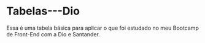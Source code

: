 # Tabelas---Dio
Essa é uma tabela básica para aplicar o que foi estudado no meu Bootcamp de Front-End com a Dio e Santander.
